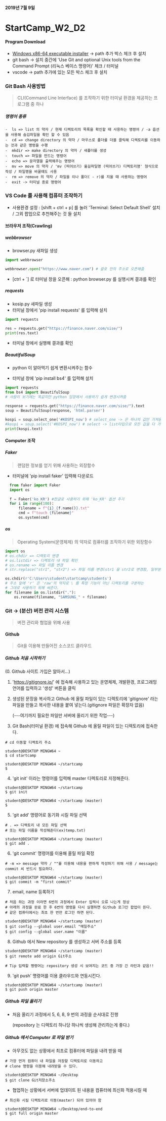 #### 2019년 7월 9일

# StartCamp_W2_D2



####  Program Download
- [Windows x86-64 executable installer](https://www.python.org/ftp/python/3.7.3/python-3.7.3-amd64.exe)  -> path 추가 박스 체크 후 설치
- git bash -> 설치 중간에 'Use Git and optional Unix tools from the Command Prompt (리눅스 베이스 명령어)' 체크 / 터미널
- vscode -> path 추가에 있는 모든 박스 체크 후 설치





### Git Bash 사용방법

> CLI(Command Line Interface) 를 조작하기 위한 터미널 환경을 제공하는 프로그램 중 하나

##### 명령어 종류

	-  ls => list 의 약자 / 현재 디렉토리의 목록을 확인할 때 사용하는 명령어 / -a 옵션을 사용해 숨김파일을 확인 할 수 있음
	-  cd => change directory 의 약자 / 마우스로 폴더를 더블 클릭해 디렉토리를 이동하는 것과 같은 명령을 수행
	-  mkdir => make directory 의 약자 / 새폴더를 생성
	-  touch => 파일을 만드는 명령어
	-  echo => 문자열을 출력해주는 명령어
	-  mv => move 의 약자 / 'mv (띄어쓰기) 옮길파일명 (띄어쓰기) 디렉토리명' 형식으로 작성 / 파일명을 바꿀때도 사용
	-  rm => remove 의 약자 / 파일을 이나 폴더( - r)를 지울 때 사용하는 명령어
	-  exit -> 터미널 종료 명령어





### VS Code 를 사용해 컴퓨터 조작하기

- 사용환경 설정 : [shift + ctrl + p] 를 눌러 'Terminal: Select Default Shell' 설치 / 그외 팝업으로 추천해주는 것 들 설치

#### 브라우저 조작(Crawling)

##### webbrowser

- browser.py 새파일 생성

```python
import webbrowser

webbrowser.open("https://www.naver.com") # 괄호 안의 주소로 오픈해줌
```

- [ctrl + `] 로 터미널 창을 오픈해 : python browser.py 를 실행시켜 결과를 확인

##### requests

- kosip.py 새파일 생성
- 터미널 창에서  'pip install requests' 를 입력해 설치

```python
import requests

res = requests.get("https://finance.naver.com/sise/")
print(res.text)
```

- 터미널 창에서 실행해 결과를 확인

##### BeautifulSoup

- python 이 알아먹기 쉽게 변환시켜주는 함수

- 터미널 창에 'pip install bs4' 를 입력해 설치

```python
import requests
from bs4 import BeautifulSoup
# 사람이 보기에는 똑같지만 python 입장에서 사용하기 쉽게 변경시켜줌

response = requests.get("https://finance.naver.com/sise/").text
soup = BeautifulSoup(response, 'html.parser')

kospi = soup.select_one('#KOSPI_now') # select_one -> 은 하나의 값만 가져옴
#kospi = soup.select('#KOSPI_now') # select -> list타입으로 모든 값을 다 가져옴
print(kospi.text)
```

#### Computer  조작
##### Faker

> 랜덤한 정보를 얻기 위해 사용하는 외장함수

- 터미널에 'pip install faker' 입력해 다운로드

```python
  from faker import Faker
  import os
  
  f = Faker('ko_KR') #한글로 사용하기 위해 'ko_KR' 옵션 주기
  for i in range(100):
      filename = f"{i}_{f.name()}.txt"
      cmd = f"touch {filename}"
      os.system(cmd)
```

##### os

> Operating System(운영체제) 의 약자로 컴퓨터를 조작하기 위한 외장함수

```python
import os
# os.chdir => 디렉토리 변경
# os.listdir => 디렉토리 내 파일 확인
# os.rename => 파일 이름 변경
# str.replace("str1", "str2") => 파일 이름 변경(str1 을 str2로 변경함, 일부분만 변경가능)

os.chdir(r'C:\Users\student\startcamp\students')
# 주소 앞에 'r' 은 'raw'의 약자로 \ 를 특정 기능이 아닌 디렉토리를 구분하는
# 그대로 사용하기 위해 써준다.
for filename in os.listdir("."):
    os.rename(filename, "SAMSUNG_" + filename)
```



### Git -> (분산) 버전 관리 시스템

> 버전 관리와 협업을 위해 사용 

#### Github

> Git을 이용해 만들어진 소스코드 클라우드



##### Github 처음 시작하기

  (0. Github 사이트 가입은 알아서...)

1. 'https://gitignore.io/' 에 접속해 사용하고 있는 운영체제, 개발환경, 프로그래밍 언어를 입력하고 '생성' 버튼을 클릭

2. 생성된 문장을 복사하고 Github 에 올릴 파일이 있는 디렉토리에 'gitignore' 라는 파일을 만들고 복사한 내용을 붙여 넣는다.(gitignore 파일은 확장자 없음)

   (---여기까지 필요한 파일만 서버에 올리기 위한 작업---)

3. Git Bash(터미널 환경) 에 접속해 Github 에 올릴 파일이 있는 디렉토리에 접속한다.


```
# cd 이동할 디렉토리 주소

student@DESKTOP MINGW64 ~
$ cd startcamp

student@DESKTOP MINGW64 ~/startcamp
$
```
4. 'git init' 이라는 명령어를 입력해 master 디렉토리로 지정해준다.

```
student@DESKTOP MINGW64 ~/startcamp
$ git init

student@DESKTOP MINGW64 ~/startcamp (master)
$ 
```

5. 'git add' 명령어로 동기화 시킬 파일 선택

```
# . => 디렉토리 내 모든 파일 선택
# 또는 파일 이름을 작성해준다(ex)temp.txt)

student@DESKTOP MINGW64 ~/startcamp (master)
$ git add .
```

6. 'git commit' 명령어를 이용해 올릴 파일 확정

```
# -m => message 약자 / ""를 이용해 내용을 편하게 작성하기 위해 사용 / message는 commit 씨 반드시 필요하다.

student@DESKTOP MINGW64 ~/startcamp (master)
$ git commit -m "first commit"
```

7. email, name 등록하기

```
# 처음 하는 과정 이라면 6번의 과정에서 Enter 입력시 오류 나는게 정상
# 아래의 과정을 완료 한 후 6번의 명령을 다시 실행하면 Github 로그인 팝업이 뜬다.
# 같은 컴퓨터에서는 최초 한 번만 로그인 하면 된다.

student@DESKTOP MINGW64 ~/startcamp (master)
$ git config --global user.email "메일주소"
$ git config --global user.name "이름"
```

8. Github 에서 New repository 를 생성하고 서버 주소를 등록

```
student@DESKTOP MINGW64 ~/startcamp (master)
$ git remote add origin Git주소

# Tip 입력할 명령어는 repository 생성 시 보여지는 코드 중 가장 긴 라인과 같음!!
```

9. 'git push' 명령어를 이용 클라우드와 연동시킨다.

```
student@DESKTOP MINGW64 ~/startcamp (master)
$ git push origin master
```



##### Github 파일 올리기

- 처음 올리기 과정에서 5, 6, 8, 9  번의 과정을 순서대로 진행

  (repository  는 디렉토리 하나당 하나씩 생성해 관리하는게 좋다.)



##### Github 에서  Computer 로 파일 받기

- 아무것도 없는 상황에서 최초로 컴퓨터에 파일을 내려 받을 때

```
# 가장 먼저 컴퓨터 내 파일을 저장할 디렉토리로 이동하고
# clone 명령을 이용해 내려받을 수 있다.

student@DESKTOP MINGW64 ~/Desktop
$ git clone Git저장소주소
```

- 협업하는 상황에서 서버에 업데이트 된 내용을 컴퓨터에 최신화 적용시킬 때

```
# 최신화 시킬 디렉토리로 이동(master) 되어 있어야 함

student@DESKTOP MINGW64 ~/Desktop/end-to-end
$ git full origin master
```

